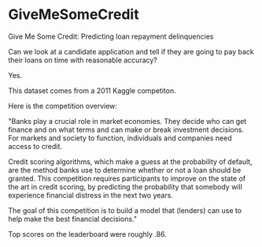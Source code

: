 # GiveMeSomeCredit
Give Me Some Credit: Predicting loan repayment delinquencies

Can we look at a candidate application and tell if they are going to pay back their loans on time with reasonable accuracy?

Yes.

This dataset comes from a 2011 Kaggle competiton.

Here is the competition overview:

"Banks play a crucial role in market economies. They decide who can get finance and on what terms and can make or break investment decisions. For markets and society to function, individuals and companies need access to credit.

Credit scoring algorithms, which make a guess at the probability of default, are the method banks use to determine whether or not a loan should be granted. This competition requires participants to improve on the state of the art in credit scoring, by predicting the probability that somebody will experience financial distress in the next two years.

The goal of this competition is to build a model that (lenders) can use to help make the best financial decisions."

Top scores on the leaderboard were roughly .86.
